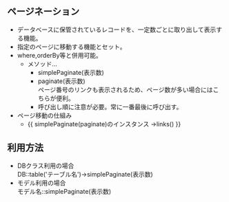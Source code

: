 ## ページネーション
- データベースに保管されているレコードを、一定数ごとに取り出して表示する機能。
- 指定のページに移動する機能とセット。
- where,orderBy等と併用可能。
  - メソッド...
    - simplePaginate(表示数)
    - paginate(表示数)  
    ページ番号のリンクも表示されるため、ページ数が多い場合にはこちらが便利。
    - 呼び出し順に注意が必要。常に一番最後に呼び出す。
 - ページ移動の仕組み
   - {{ simplePaginate(paginate)のインスタンス ->links() }}

## 利用方法
- DBクラス利用の場合  
DB::table('テーブル名')->simplePaginate(表示数)
- モデル利用の場合  
モデル名::simplePaginate(表示数)
